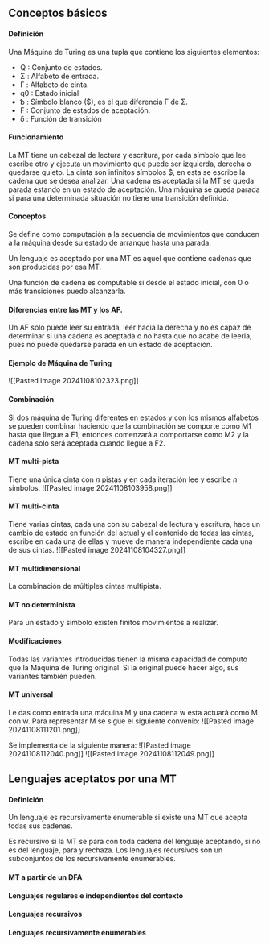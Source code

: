 ## Conceptos básicos
#### Definición
Una Máquina de Turing es una tupla que contiene los siguientes elementos:
+ Q : Conjunto de estados.
+ Σ : Alfabeto de entrada.
+ Γ : Alfabeto de cinta.
+ q0 : Estado inicial
+ ␢ : Símbolo blanco ($), es el que diferencia Γ de Σ.
+ F : Conjunto de estados de aceptación.
+ δ : Función de transición

#### Funcionamiento
La MT tiene un cabezal de lectura y escritura, por cada símbolo que lee escribe otro y ejecuta un movimiento que puede ser izquierda, derecha o quedarse quieto.
La cinta son infinitos símbolos $, en esta se escribe la cadena que se desea analizar.
Una cadena es aceptada si la MT se queda parada estando en un estado de aceptación.
Una máquina se queda parada si para una determinada situación no tiene una transición definida.

#### Conceptos
Se define como computación a la secuencia de movimientos que conducen a la máquina desde su estado de arranque hasta una parada.

Un lenguaje es aceptado por una MT es aquel que contiene cadenas que son producidas por esa MT.

Una función de cadena es computable si desde el estado inicial, con 0 o más transiciones puedo alcanzarla.

#### Diferencias entre las MT y los AF.
Un AF solo puede leer su entrada, leer hacia la derecha y no es capaz de determinar si una cadena es aceptada o no hasta que no acabe de leerla, pues no puede quedarse parada en un estado de aceptación.

#### Ejemplo de Máquina de Turing
![[Pasted image 20241108102323.png]]

#### Combinación
Si dos máquina de Turing diferentes en estados y con los mismos alfabetos se pueden combinar haciendo que la combinación se comporte como M1 hasta que llegue a F1, entonces comenzará a comportarse como M2 y la cadena solo será aceptada cuando llegue a F2.

#### MT multi-pista
Tiene una única cinta con $n$ pistas y en cada iteración lee y escribe $n$ símbolos.
![[Pasted image 20241108103958.png]]
#### MT multi-cinta
Tiene varias cintas, cada una con su cabezal de lectura y escritura, hace un cambio de estado en función del actual y el contenido de todas las cintas, escribe en cada una de ellas y mueve de manera independiente cada una de sus cintas.
![[Pasted image 20241108104327.png]]

#### MT multidimensional
La combinación de múltiples cintas multipista.

#### MT no determinista
Para un estado y símbolo existen finitos movimientos a realizar.

#### Modificaciones
Todas las variantes introducidas tienen la misma capacidad de computo que la Máquina de Turing original.
Si la original puede hacer algo, sus variantes también pueden.

#### MT universal
Le das como entrada una máquina M y una cadena w esta actuará como M con w. Para representar M se sigue el siguiente convenio:
![[Pasted image 20241108111201.png]]

Se implementa de la siguiente manera:
![[Pasted image 20241108112040.png]]
![[Pasted image 20241108112049.png]]


## Lenguajes aceptatos por una MT
#### Definición
Un lenguaje es recursivamente enumerable si existe una MT que acepta todas sus cadenas.

Es recursivo si la MT se para con toda cadena del lenguaje aceptando, si no es del lenguaje, para y rechaza. Los lenguajes recursivos son un subconjuntos de los recursivamente enumerables.
#### MT a partir de un DFA

#### Lenguajes regulares e independientes del contexto
#### Lenguajes recursivos
#### Lenguajes recursivamente enumerables
